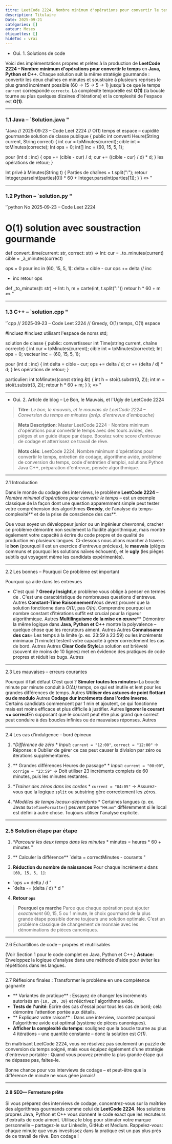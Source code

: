 ```yaml
---
titre: LeetCode 2224. Nombre minimum d'opérations pour convertir le temps -
description: Titulaire
Date: 2025-09-21
catégories: []
auteur: Moses
étiquettes: []
hideToc : vrai
---
```

- Oui. 1. Solutions de code

Voici des implémentations propres et prêtes à la production de **LeetCode 2224 – Nombre minimum d'opérations pour convertir le temps** en **Java, Python et C++**.
Chaque solution suit la même stratégie gourmande : convertir les deux chaînes en minutes et soustraire à plusieurs reprises le plus grand incrément possible (60 → 15 → 5 → 1) jusqu'à ce que le temps `current` corresponde `correcte`.
La complexité temporelle est **O(1)** (la boucle tourne au plus quelques dizaines d'itérations) et la complexité de l'espace est **O(1)**.

---

### 1.1 Java – `Solution.java "

"Java
// 2025‐09‐23 – Code Leet 2224
// O(1) temps et espace – cupidité gourmande
solution de classe publique {
public int converti Heure(String current, String correct) {
int cur = toMinutes(current);
cible int = toMinutes(correcte);
Int ops = 0;
int[] inc = {60, 15, 5, 1};

pour (int d : inc) {
ops += (cible - cur) / d;
cur += ((cible - cur) / d) * d;
}
les opérations de retour;
}

Int privé à Minutes(String t) {
Parties de chaînes = t.split(":");
retour Integer.parseInt(parties[0]) * 60 + Integer.parseInt(parties[1]);
}
}
«» "

---

### 1.2 Python – `solution.py "

'`python
No 2025‐09‐23 – Code Leet 2224
# O(1) solution avec soustraction gourmande

def convert_time(current: str, correct: str) -> Int:
cur = _to_minutes(current)
cible = _à_minutes(correct)

ops = 0
pour inc in (60, 15, 5, 1):
delta = cible - cur
ops += delta // inc
* inc
retour ops

def _to_minutes(t: str) -> Int:
h, m = carte(int, t.split(":"))
retour h * 60 + m
«» "

---

### 1.3 C++ – `solution.cpp "

'`cpp
// 2025‐09‐23 – Code Leet 2224
// Greedy, O(1) temps, O(1) espace

#incluez <string>
#incluez <vecteur>
utilisant l'espace de noms std;

solution de classe {
public:
convertisseur int Time(string current, chaîne correcte) {
int cur = toMinutes(current);
cible int = toMinutes(correcte);
Int ops = 0;
vecteur<int> inc = {60, 15, 5, 1};

pour (int d : inc) {
int delta = cible - cur;
ops += delta / d;
cr += (delta / d) * d;
}
les opérations de retour;
}

particulier:
int toMinutes(const string &t) {
int h = stoi(t.substr(0, 2));
int m = stoi(t.substr(3, 2));
retour h * 60 + m;
}
};
«» "

---

- Oui. 2. Article de blog – Le Bon, le Mauvais, et l'Ugly de LeetCode 2224

> **Titre**: *Le bon, le mauvais, et le mauvais de LeetCode 2224 – Conversion du temps en minutes (prép. d'entrevue d'embauche)*

> **Meta Description**: Master LeetCode 2224 - Nombre minimum d'opérations pour convertir le temps avec des tours avides, des pièges et un guide étape par étape. Boostez votre score d'entrevue de codage et atterrissez ce travail de rêve.

> **Mots clés**: LeetCode 2224, Nombre minimum d'opérations pour convertir le temps, entretien de codage, algorithme avide, problème de conversion du temps, code d'entretien d'emploi, solutions Python Java C++, préparation d'entrevue, pensée algorithmique.

---

2.1 Introduction

Dans le monde du codage des interviews, le problème **LeetCode 2224** – *Nombre minimal d'opérations pour convertir le temps* – est un exemple classique de la façon dont une question apparemment simple peut tester votre compréhension des algorithmes **Greedy**, de l'analyse du temps-complexité** et de la prise de conscience des cas**.

Que vous soyez un développeur junior ou un ingénieur chevronné, cracher ce problème démontre non seulement la fluidité algorithmique, mais montre également votre capacité à écrire du code propre et de qualité de production en plusieurs langues. Ci-dessous nous allons marcher à travers le **bon** (pourquoi il est un exercice d'entrevue précieux), le **mauvais** (pièges communs et pourquoi les solutions naïves échouent), et le **ugly** (les pièges subtils qui voyagent même les candidats expérimentés).

---

2.2 Les bonnes – Pourquoi Ce problème est important

Pourquoi ça aide dans les entrevues
- C'est quoi ?
**Greedy Insight**Le problème vous oblige à penser en termes de . C'est une caractéristique de nombreuses questions d'entrevue. Autres
**Constant-Time Raisonnement**Vous devez prouver que la solution fonctionne dans *O(1)*, pas *O(n)*. Comprendre pourquoi un nombre constant d'itérations suffit est crucial pour la rigueur algorithmique. Autres
**Multilinguisme de la mise en œuvre**** Démontrer la même logique dans **Java, Python et C++** montre la polyvalence – quelque chose que les recruteurs aiment. Autres
Autres **Connaissance des cas**= Les temps à la limite (p. ex. 23:59 à 23:59) ou les incréments minimaux (1 minute) testent votre capacité à gérer correctement les cas de bord. Autres
Autres **Clear Code Style**La solution est brièveté (souvent de moins de 10 lignes) met en évidence des pratiques de code propres et réduit les bugs. Autres

---

2.3 Les mauvaises – erreurs courantes

Pourquoi il fait défaut
C'est quoi ?
**Simuler toutes les minutes**=La boucle minute par minute conduit à *O(Δt)* temps, ce qui est inutile et lent pour les grandes différences de temps. Autres
**Utiliser des astuces de point flottant ou de modulo** Autres
**Codage dur incréments dans l'ordre inverse**. Certains candidats commencent par 1 min et ajoutent, ce qui fonctionne mais est moins efficace et plus difficile à justifier. Autres
**Ignorer le courant <= correct**En supposant que le courant peut être plus grand que correct peut conduire à des boucles infinies ou de mauvaises réponses. Autres

---

2.4 Les cas d'indulgence – bord épineux

1. **Différence de zéro* *
*Input*: `current = "12:00"`, `correct = "12:00"` → Réponse: `0`
Oublier de gérer ce cas peut causer la division par zéro ou itérations supplémentaires.

2. ** Grandes différences Heures de passage* *
*Input*: `current = "00:00"`, `corrige = "23:59"` → Doit utiliser 23 incréments complets de 60 minutes, puis les minutes restantes.

3. **Trainer des zéros dans les cordes* *
`current = "04:05"` → Assurez-vous que la logique `split` ou substring gère correctement les zéros.

4. **Modèles de temps locaux-dépendants* *
Certaines langues (p. ex. Javas `DateTimeFormatter`) peuvent parse `"HH:mm"` différemment si le local est défini à autre chose. Toujours utiliser l'analyse explicite.

---

### 2.5 Solution étape par étape

1. **Parcourir les deux temps dans les minutes* *
minutes = heures * 60 + minutes "

2. ** Calculer la différence**
`delta = correctMinutes - courants "

3. **Réduction du nombre de naissances**
Pour chaque incrément `d` dans `[60, 15, 5, 1]`:
- `ops += delta / d "
- `delta -= (delta / d) * d "

4. **Retour `ops`**

> **Pourquoi ça marche**
> Parce que chaque opération peut ajouter *exactement* 60, 15, 5 ou 1 minute, le choix gourmand de la plus grande étape possible donne toujours une solution optimale. C'est un problème classique de changement de monnaie avec les dénominations de pièces canoniques.

---

2.6 Échantillons de code – propres et réutilisables

(Voir Section 1 pour le code complet en Java, Python et C++.)
**Astuce**: Enveloppez la logique d'analyse dans une méthode d'aide pour éviter les répétitions dans les langues.

---

2.7 Réflexions finales : Transformer le problème en une compétence gagnante

- ** Variantes de pratique** : Essayez de changer les incréments autorisés en `{10, 20, 30}` et réécrivez l'algorithme avide.
- **Tests de l'unité**: Écrire des cas d'essai pour tous les cas de bord; cela démontre l'attention portée aux détails.
- ** Expliquez votre raison** : Dans une interview, racontez pourquoi l'algorithme avide est optimal (système de pièces canoniques).
- **Afficher la complexité du temps**: soulignez que la boucle tourne au plus 4 itérations – une quantité constante – donc la solution est *O(1)*.

En maîtrisant LeetCode 2224, vous ne résolvez pas seulement un puzzle de conversion du temps soigné, mais vous équipez également d'une stratégie d'entrevue portable : Quand vous pouvez prendre la plus grande étape qui ne dépasse pas, faites-le.

Bonne chance pour vos interviews de codage – et peut-être que la différence de minute ne vous gêne jamais!

---

#### 2.8 SEO— Fermeture prête

Si vous préparez des interviews de codage, concentrez-vous sur la maîtrise des algorithmes gourmands comme celui de **LeetCode 2224**. Nos solutions propres Java, Python et C++ vous donnent le code exact que les recruteurs d'extraits de code aiment. Utilisez le blog pour stimuler votre marque personnelle – partagez-le sur LinkedIn, GitHub et Medium.
Rappelez-vous: chaque minute que vous investissez dans la pratique est un pas plus près de ce travail de rêve. Bon codage !